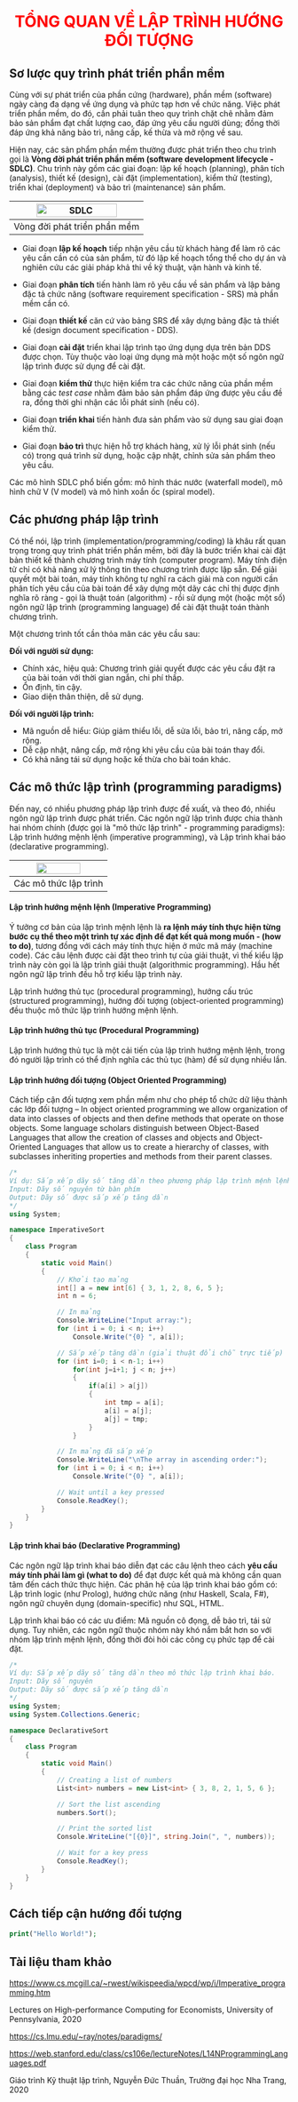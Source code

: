 <h1 align="center"> 
<span style="color:red"> TỔNG QUAN VỀ LẬP TRÌNH HƯỚNG ĐỐI TƯỢNG</span>
</h1>


## Sơ lược quy trình phát triển phần mềm

Cùng với sự phát triển của phần cứng (hardware), phần mềm (software) ngày càng đa dạng về ứng dụng và phức tạp hơn về chức năng. Việc phát triển phần mềm, do đó, cần phải tuân theo quy trình chặt chẽ nhằm đảm bảo sản phẩm đạt chất lượng cao, đáp ứng yêu cầu người dùng; đồng thời đáp ứng khả năng bảo trì, nâng cấp, kế thừa và mở rộng về sau.

Hiện nay, các sản phẩm phần mềm thường được phát triển theo chu trình gọi là **Vòng đời phát triển phần mềm (software development lifecycle - SDLC)**. Chu trình này gồm các giai đoạn: lập kế hoạch (planning), phân tích (analysis), thiết kế (design), cài đặt (implementation), kiểm thử (testing), triển khai (deployment) và bảo trì (maintenance) sản phẩm. 

<p align="center">

|<img src="./figs/SDLC.PNG" alt="SDLC" width="80%"/>|
|:--:|
|Vòng đời phát triển phần mềm|

</p>

- Giai đoạn **lập kế hoạch** tiếp nhận yêu cầu từ khách hàng để làm rõ các yêu cần cần có của sản phẩm, từ đó lập kế hoạch tổng thể cho dự án và nghiên cứu các giải pháp khả thi về kỹ thuật, vận hành và kinh tế. 

- Giai đoạn **phân tích** tiến hành làm rõ yêu cầu về sản phẩm và lập bảng đặc tả chức năng (software requirement specification - SRS) mà phần mềm cần có. 

- Giai đoạn **thiết kế** căn cứ vào bảng SRS để xây dựng bảng đặc tả thiết kế (design document specification - DDS).

- Giai đoạn **cài đặt** triển khai lập trình tạo ứng dụng dựa trên bản DDS được chọn. Tùy thuộc vào loại ứng dụng mà một hoặc một số ngôn ngữ lập trình được sử dụng để cài đặt.

- Giai đoạn **kiểm thử** thực hiện kiểm tra các chức năng của phần mềm bằng các *test case* nhằm đảm bảo sản phẩm đáp ứng được yêu cầu đề ra, đồng thời ghi nhận các lỗi phát sinh (nếu có).

- Giai đoạn **triển khai** tiến hành đưa sản phẩm vào sử dụng sau giai đoạn kiểm thử.

- Giai đoạn **bảo trì** thực hiện hỗ trợ khách hàng, xử lý lỗi phát sinh (nếu có) trong quá trình sử dụng, hoặc cập nhật, chỉnh sửa sản phẩm theo yêu cầu.

Các mô hình SDLC phổ biến gồm: mô hình thác nước (waterfall model), mô hình chữ V (V model) và mô hình xoắn ốc (spiral model).

## Các phương pháp lập trình
Có thể nói, lập trình (implementation/programming/coding) là khâu rất quan trọng trong quy trình phát triển phần mềm, bởi đây là bước triển khai cài đặt bản thiết kế thành chương trình máy tính (computer program). Máy tính điện tử chỉ có khả năng xử lý thông tin theo chương trình được lập sẵn. Để giải quyết một bài toán, máy tính không tự nghĩ ra cách giải mà con người cần phân tích yêu cầu của bài toán để xây dựng một dãy các chỉ thị được định nghĩa rõ ràng - gọi là thuật toán (algorithm) - rồi sử dụng một (hoặc một số) ngôn ngữ lập trình (programming language) để cài đặt thuật toán thành chương trình. 

Một chương trình tốt cần thỏa mãn các yêu cầu sau:

**Đối với người sử dụng:**
- Chính xác, hiệu quả: Chương trình giải quyết được các yêu cầu đặt ra của bài toán với thời gian ngắn, chi phí thấp.
- Ổn định, tin cậy.
- Giao diện thân thiện, dễ sử dụng.

**Đối với người lập trình:**
- Mã nguồn dễ hiểu: Giúp giảm thiểu lỗi, dễ sửa lỗi, bảo trì, nâng cấp, mở rộng.
- Dễ cập nhật, nâng cấp, mở rộng khi yêu cầu của bài toán thay đổi.
- Có khả năng tái sử dụng hoặc kế thừa cho bài toán khác.

## Các mô thức lập trình (programming paradigms)

Đến nay, có nhiều phương pháp lập trình được đề xuất, và theo đó, nhiều ngôn ngữ lập trình được phát triển. Các ngôn ngữ lập trình được chia thành hai nhóm chính (được gọi là "mô thức lập trình" - programming paradigms): Lập trình hướng mệnh lệnh (imperative programming), và Lập trình khai báo (declarative programming).

| <img src="figs/programming_paradigms.png" width="70%"/> |
|:--:|
| Các mô thức lập trình |

#### Lập trình hướng mệnh lệnh (Imperative Programming)

Ý tưởng cơ bản của lập trình mệnh lệnh là **ra lệnh máy tính thực hiện từng bước cụ thể theo một trình tự xác định để đạt kết quả mong muốn - (how to do)**, tương đồng với cách máy tính thực hiện ở mức mã máy (machine code). Các câu lệnh được cài đặt theo trình tự của giải thuật, vì thế kiểu lập trình này còn gọi là lập trình giải thuật (algorithmic programming). Hầu hết ngôn ngữ lập trình đều hỗ trợ kiểu lập trình này. 

Lập trình hướng thủ tục (procedural programming), hướng cấu trúc (structured programming), hướng đối tượng (object-oriented programming) đều thuộc mô thức lập trình hướng mệnh lệnh.

#### Lập trình hướng thủ tục (Procedural Programming)
Lập trình hướng thủ tục là một cải tiến của lập trình hướng mệnh lệnh, trong đó người lập trình có thể định nghĩa các thủ tục (hàm) để sử dụng nhiều lần.

#### Lập trình hướng đối tượng (Object Oriented Programming)
Cách tiếp cận đối tượng xem phần mềm như cho phép tổ chức dữ liệu thành các lớp đối tượng
– In object oriented programming we allow organization of
data into classes of objects and then define methods that operate on those objects. Some
language scholars distinguish between Object-Based Languages that allow the creation
of classes and objects and Object-Oriented Languages that allow us to create a hierarchy
of classes, with subclasses inheriting properties and methods from their parent classes.

```csharp
/*
Ví dụ: Sắp xếp dãy số tăng dần theo phương pháp lập trình mệnh lệnh.
Input: Dãy số nguyên từ bàn phím
Output: Dãy số được sắp xếp tăng dần
*/
using System;

namespace ImperativeSort
{
    class Program
    {
        static void Main()
        {
            // Khởi tạo mảng
            int[] a = new int[6] { 3, 1, 2, 8, 6, 5 };
            int n = 6;

            // In mảng 
            Console.WriteLine("Input array:");
            for (int i = 0; i < n; i++)
                Console.Write("{0} ", a[i]);

            // Sắp xếp tăng dần (giải thuật đổi chỗ trực tiếp)
            for (int i=0; i < n-1; i++)
                for(int j=i+1; j < n; j++)
                {
                    if(a[i] > a[j])
                    {
                        int tmp = a[i];
                        a[i] = a[j];
                        a[j] = tmp;
                    }
                }

            // In mảng đã sắp xếp
            Console.WriteLine("\nThe array in ascending order:");
            for (int i = 0; i < n; i++)
                Console.Write("{0} ", a[i]);

            // Wait until a key pressed
            Console.ReadKey();
        }
    }
}
```

#### Lập trình khai báo (Declarative Programming)

Các ngôn ngữ lập trình khai báo diễn đạt các câu lệnh theo cách **yêu cầu máy tính phải làm gì (what to do)** để đạt được kết quả mà không cần quan tâm đến cách thức thực hiện. Các phân hệ của lập trình khai báo gồm có: Lập trình logic (như Prolog), hướng chức năng (như Haskell, Scala, F#), ngôn ngữ chuyên dụng (domain-specific) như SQL, HTML.

Lập trình khai báo có các ưu điểm: Mã nguồn cô đọng, dễ bảo trì, tái sử dụng. Tuy nhiên, các ngôn ngữ thuộc nhóm này khó nắm bắt hơn so với nhóm lập trình mệnh lệnh, đồng thời đòi hỏi các công cụ phức tạp để cài đặt.

```csharp
/*
Ví dụ: Sắp xếp dãy số tăng dần theo mô thức lập trình khai báo.
Input: Dãy số nguyên
Output: Dãy số được sắp xếp tăng dần
*/
using System;
using System.Collections.Generic;

namespace DeclarativeSort
{
    class Program
    {
        static void Main()
        {
            // Creating a list of numbers
            List<int> numbers = new List<int> { 3, 8, 2, 1, 5, 6 };

            // Sort the list ascending
            numbers.Sort();

            // Print the sorted list
            Console.WriteLine("[{0}]", string.Join(", ", numbers));

            // Wait for a key press
            Console.ReadKey();
        }
    }
}
```


## Cách tiếp cận hướng đối tượng

```php
print("Hello World!");
```
## Tài liệu tham khảo 
https://www.cs.mcgill.ca/~rwest/wikispeedia/wpcd/wp/i/Imperative_programming.htm

Lectures on High-performance Computing for Economists, University of Pennsylvania, 2020

https://cs.lmu.edu/~ray/notes/paradigms/

https://web.stanford.edu/class/cs106e/lectureNotes/L14NProgrammingLanguages.pdf

Giáo trình Kỹ thuật lập trình, Nguyễn Đức Thuần, Trường đại học Nha Trang, 2020


